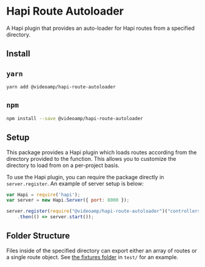 Hapi Route Autoloader
===============================
A Hapi plugin that provides an auto-loader for Hapi routes from a specified directory.

## Install
## `yarn`
```sh
yarn add @videoamp/hapi-route-autoloader
```
## `npm`
```sh
npm install --save @videoamp/hapi-route-autoloader
```

## Setup
This package provides a Hapi plugin which loads routes according from the
directory provided to the function. This allows you to customize the directory
to load from on a per-project basis.

To use the Hapi plugin, you can require the package directly in `server.register`.
An example of server setup is below:

```js
var Hapi = require('hapi');
var server = new Hapi.Server({ port: 8000 });

server.register(require("@videoamp/hapi-route-autoloader")("controllers/"))
    .then(() => server.start());
```

## Folder Structure
Files inside of the specified directory can export either an array of routes or a single
route object. See [the fixtures folder]() in `test/` for an example.

